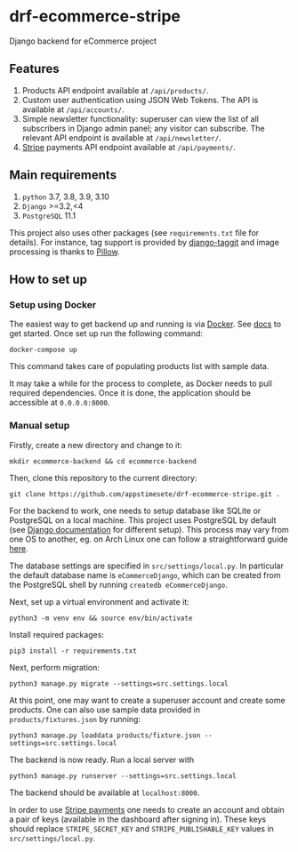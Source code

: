 # drf-ecommerce-stripe
Django backend for eCommerce project

Features
--------
1. Products API endpoint available at `/api/products/`.
2. Custom user authentication using JSON Web Tokens. The API is available at `/api/accounts/`.
2. Simple newsletter functionality: superuser can view the list of all subscribers in Django admin panel; any visitor can subscribe. The relevant API endpoint is available at `/api/newsletter/`.
3. [Stripe](https://stripe.com/) payments API endpoint available at `/api/payments/`.

Main requirements
------------

1. `python` 3.7, 3.8, 3.9, 3.10
2. `Django` >=3.2,<4
3. `PostgreSQL` 11.1

This project also uses other packages (see `requirements.txt` file for details).
For instance, tag support is provided by [django-taggit](https://github.com/alex/django-taggit) and image processing is thanks to [Pillow](https://github.com/python-pillow/Pillow).

## How to set up

### Setup using Docker

The easiest way to get backend up and running is via [Docker](https://www.docker.com/). See [docs](https://docs.docker.com/get-started/) to get started. Once set up run the following command:

`docker-compose up`

This command takes care of populating products list with sample data.

It may take a while for the process to complete, as Docker needs to pull required dependencies. Once it is done, the application should be accessible at `0.0.0.0:8000`.

### Manual setup

Firstly, create a new directory and change to it:

`mkdir ecommerce-backend && cd ecommerce-backend`

Then, clone this repository to the current directory:

`git clone https://github.com/appstimesete/drf-ecommerce-stripe.git .`

For the backend to work, one needs to setup database like SQLite or PostgreSQL on a local machine. This project uses PostgreSQL by default (see [Django documentation](https://docs.djangoproject.com/en/3.2/ref/settings/#databases) for different setup). This process may vary from one OS to another, eg. on Arch Linux one can follow a straightforward guide [here](https://wiki.archlinux.org/index.php/PostgreSQL).

The database settings are specified in `src/settings/local.py`. In particular the default database name is `eCommerceDjango`, which can be created from the PostgreSQL shell by running `createdb eCommerceDjango`.

Next, set up a virtual environment and activate it:

`python3 -m venv env && source env/bin/activate`

Install required packages:

`pip3 install -r requirements.txt`

Next, perform migration:

`python3 manage.py migrate --settings=src.settings.local`

At this point, one may want to create a superuser account and create some products. One can also use sample data provided in `products/fixtures.json` by running:

`python3 manage.py loaddata products/fixture.json --settings=src.settings.local`

The backend is now ready. Run a local server with

`python3 manage.py runserver --settings=src.settings.local`

The backend should be available at `localhost:8000`.

In order to use [Stripe payments](https://stripe.com/) one needs to create an account and obtain a pair of keys (available in the dashboard after signing in). These keys should replace `STRIPE_SECRET_KEY` and `STRIPE_PUBLISHABLE_KEY` values in `src/settings/local.py`.
